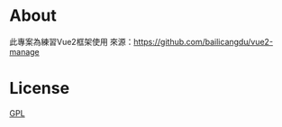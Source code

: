 # About

此專案為練習Vue2框架使用
來源：https://github.com/bailicangdu/vue2-manage


# License

[GPL](https://github.com/bailicangdu/vue2-manage/blob/master/COPYING)

